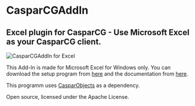 # CasparCGAddIn
## Excel plugin for CasparCG - Use Microsoft Excel as your CasparCG client.
![CasparCGAddIn for Excel](https://user-images.githubusercontent.com/6048776/77230146-7923ad80-6b92-11ea-95d5-9e09828a8961.png)

This Add-In is made for Microsoft Excel for Windows only.
You can download the setup program from [here][1] and the documentation from [here][2].

This programm uses [CasparObjects][3] as a dependency.

Open source, licensed under the Apache License.

[1]: https://www.dropbox.com/s/wtkdxgto1kls703/CasparCGAddInSetup.zip?dl=0 "Installer for MS Excel"
[2]: https://www.dropbox.com/s/zm2xc2ulyfrysf8/CasparCG_AddIn.pdf?dl=0 "Documentation"
[3]: https://github.com/didikunz/CasparObjects "CasparObjects Repository"
